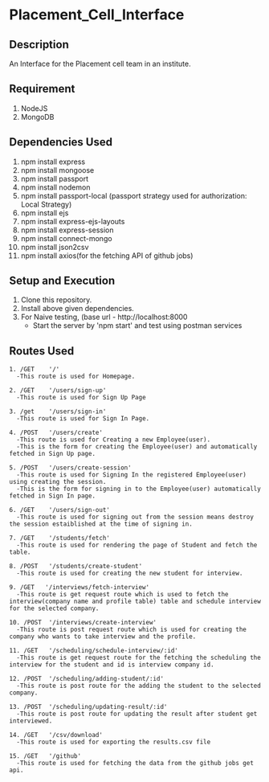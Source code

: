 # Placement_Cell_Interface

## Description
An Interface for the Placement cell team in an institute.

## Requirement
1. NodeJS
2. MongoDB


## Dependencies Used 
1. npm install express
2. npm install mongoose
3. npm install passport
4. npm install nodemon
5. npm install passport-local (passport strategy used for authorization: Local Strategy)
6. npm install ejs
7. npm install express-ejs-layouts
8. npm install express-session
9. npm install connect-mongo
10. npm install json2csv
11. npm install axios(for the fetching API of github jobs)


## Setup and Execution
1. Clone this repository.
2. Install above given dependencies.
3. For Naive testing, (base url - http://localhost:8000
   - Start the server by 'npm start' and test using postman services

## Routes Used
```
1. /GET    '/'
  -This route is used for Homepage.
  
2. /GET    '/users/sign-up'
  -This route is used for Sign Up Page

3. /get    '/users/sign-in'
  -This route is used for Sign In Page.
  
4. /POST   '/users/create'
  -This route is used for Creating a new Employee(user).
  -This is the form for creating the Employee(user) and automatically fetched in Sign Up page.

5. /POST   '/users/create-session'
  -This route is used for Signing In the registered Employee(user) using creating the session.
  -This is the form for signing in to the Employee(user) automatically fetched in Sign In page. 
  
6. /GET    '/users/sign-out'
  -This route is used for signing out from the session means destroy the session estaiblished at the time of signing in.
  
7. /GET    '/students/fetch'
  -This route is used for rendering the page of Student and fetch the table.
  
8. /POST   '/students/create-student'
  -This route is used for creating the new student for interview.
  
9. /GET   '/interviews/fetch-interview'
  -This route is get request route which is used to fetch the interview(company name and profile table) table and schedule interview for the selected company.
  
10. /POST  '/interviews/create-interview'
  -This route is post request route which is used for creating the company who wants to take interview and the profile.
  
11. /GET   '/scheduling/schedule-interview/:id'
  -This route is get request route for the fetching the scheduling the interview for the student and id is interview company id.
  
12. /POST  '/scheduling/adding-student/:id'
  -This route is post route for the adding the student to the selected company.

13. /POST  '/scheduling/updating-result/:id'
  -This route is post route for updating the result after student get interviewed.
  
14. /GET   '/csv/download'
  -This route is used for exporting the results.csv file
  
15. /GET   '/github'
  -This route is used for fetching the data from the github jobs get api.
```


